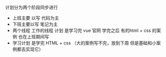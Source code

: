 计划分为两个阶段同步进行 

- 上班主要 以写 代码为主 
- 下班主要以写 笔记为主  
- 两个线程 工作的线程 计划 是学习完 vue 官网  学完之后 有的html + css 的案例 也在上班期间写
- 学习计划 是学完 HTML + css （大的案例写不完，放到下周 但是基础和小案例都去实现它）